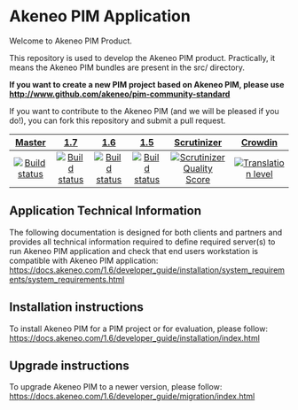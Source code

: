 Akeneo PIM Application
======================
Welcome to Akeneo PIM Product.

This repository is used to develop the Akeneo PIM product.
Practically, it means the Akeneo PIM bundles are present in the src/ directory.

**If you want to create a new PIM project based on Akeneo PIM, please use http://www.github.com/akeneo/pim-community-standard**

If you want to contribute to the Akeneo PIM (and we will be pleased if you do!), you can fork
this repository and submit a pull request.

| [Master][Master] | [1.7][1.7] | [1.6][1.6] | [1.5][1.5] | [Scrutinizer][Scrutinizer] | [Crowdin][Crowdin] |
|:----------------:|:----------:|:----------:|:----------:|:--:|:--:|
| [![Build status][Master image]][Master] | [![Build status][1.7 image]][1.7] | [![Build status][1.6 image]][1.6] | [![Build status][1.5 image]][1.5] | [![Scrutinizer Quality Score][Scrutinizer image]][Scrutinizer] | [![Translation level][Crowdin image]][Crowdin] |

  [Master image]: https://core-ci.akeneo.com/job/akeneo/job/pim-community-dev/job/master/badge/icon
  [Master]: https://travis-ci.org/akeneo/pim-community-dev/tree/master
  [1.7 image]: https://core-ci.akeneo.com/job/akeneo/job/pim-community-dev/job/1.7/badge/icon
  [1.7]: https://github.com/akeneo/pim-community-dev/tree/1.7
  [1.6 image]: https://core-ci.akeneo.com/job/akeneo/job/pim-community-dev/job/1.6/badge/icon
  [1.6]: https://github.com/akeneo/pim-community-dev/tree/1.6
  [1.5 image]: https://core-ci.akeneo.com/job/akeneo/job/pim-community-dev/job/1.5/badge/icon
  [1.5]: https://github.com/akeneo/pim-community-dev/tree/1.5
  [Scrutinizer]: https://scrutinizer-ci.com/g/akeneo/pim-community-dev/
  [Scrutinizer image]: https://scrutinizer-ci.com/g/akeneo/pim-community-dev/badges/quality-score.png?s=05ef3d5d2bbfae2f9a659060b21711d275f0c1ff
  [Crowdin image]: https://d322cqt584bo4o.cloudfront.net/akeneo/localized.svg
  [Crowdin]: https://crowdin.com/project/akeneo

Application Technical Information
---------------------------------

The following documentation is designed for both clients and partners and provides all technical information required to define required server(s) to run Akeneo PIM application and check that end users workstation is compatible with Akeneo PIM application:
https://docs.akeneo.com/1.6/developer_guide/installation/system_requirements/system_requirements.html

Installation instructions
-------------------------

To install Akeneo PIM for a PIM project or for evaluation, please follow:
https://docs.akeneo.com/1.6/developer_guide/installation/index.html

Upgrade instructions
--------------------

To upgrade Akeneo PIM to a newer version, please follow:
https://docs.akeneo.com/1.6/developer_guide/migration/index.html
